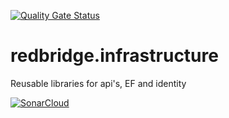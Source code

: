 [![Quality Gate Status](https://sonarcloud.io/api/project_badges/measure?project=infrastructure&metric=alert_status)](https://sonarcloud.io/dashboard?id=infrastructure)

# redbridge.infrastructure
Reusable libraries for api's, EF and identity

[![SonarCloud](https://sonarcloud.io/images/project_badges/sonarcloud-white.svg)](https://sonarcloud.io/dashboard?id=infrastructure)
